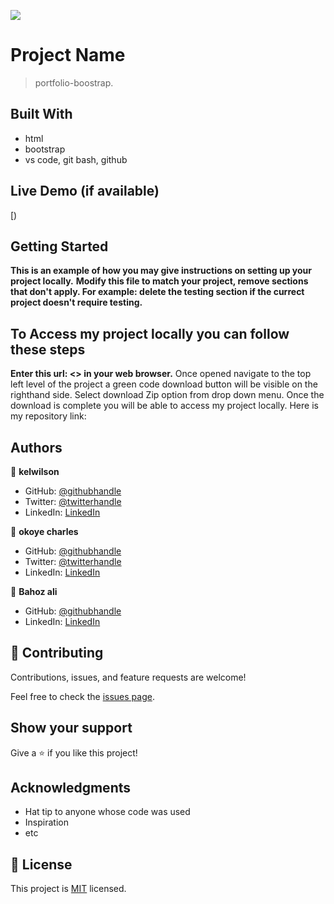 ![](https://img.shields.io/badge/Microverse-blueviolet)

# Project Name

> portfolio-boostrap.


## Built With

- html
- bootstrap
- vs code, git bash, github

## Live Demo (if available)

[)


## Getting Started

**This is an example of how you may give instructions on setting up your project locally.**
**Modify this file to match your project, remove sections that don't apply. For example: delete the testing section if the currect project doesn't require testing.**


## To Access my project locally you can follow these steps

**Enter this url: <> in your web browser.**
Once opened navigate to the top left level of the project a green code download button will be visible on the righthand side.
Select download Zip option from drop down menu.
Once the download is complete you will be able to access my project locally. Here is my repository link:



## Authors

👤 **kelwilson**

- GitHub: [@githubhandle](https://github.com/kelwilson)
- Twitter: [@twitterhandle](https://twitter.com/@BesongMaris)
- LinkedIn: [LinkedIn](https://www.linkedin.com/in/kelly-besong-b33074237/)

👤 **okoye charles**

- GitHub: [@githubhandle](https://github.com/OkoyeCharles)
- Twitter: [@twitterhandle](https://twitter.com/OkoyeCharles_)
- LinkedIn: [LinkedIn](https://www.linkedin.com/in/charles-okoye-633374236/)

👤 **Bahoz ali**

- GitHub: [@githubhandle](https://github.com/bahoz-ali)
- LinkedIn: [LinkedIn](https://www.linkedin.com/in/bahoz-ali)

## 🤝 Contributing

Contributions, issues, and feature requests are welcome!

Feel free to check the [issues page](../../issues/).

## Show your support

Give a ⭐️ if you like this project!

## Acknowledgments

- Hat tip to anyone whose code was used
- Inspiration
- etc

## 📝 License

This project is [MIT](./MIT.md) licensed.
